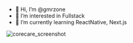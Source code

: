 - 👋 Hi, I’m @gmrzone
- 👀 I’m interested in Fullstack
- 🌱 I’m currently learning ReactNative, Next.js

![corecare_screenshot](https://user-images.githubusercontent.com/65633542/113474370-84a3e880-9424-11eb-84f1-c9200bbcac07.gif)
<!---
gmrzone/gmrzone is a ✨ special ✨ repository because its `README.md` (this file) appears on your GitHub profile.
You can click the Preview link to take a look at your changes.
- 💞️ I’m looking to collaborate on ... 
- 📫 How to reach me ...
--->
